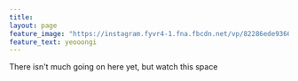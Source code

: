 ```yaml
---
title: 
layout: page
feature_image: "https://instagram.fyvr4-1.fna.fbcdn.net/vp/82286ede9366f988181f2e6738575105/5CC74ADF/t51.2885-15/e35/18811986_305366619875590_7876976205616906240_n.jpg?_nc_ht=instagram.fyvr4-1.fna.fbcdn.net"
feature_text: yeooongi
---
```


There isn't much going on here yet, but watch this space
